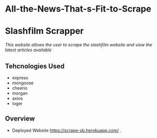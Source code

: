# All-the-News-That-s-Fit-to-Scrape
# Slashfilm Scrapper
###### This website allows the user to scrape the slashfilm website and view the latest articles available 

## Tehcnologies Used
  * express
  * mongoose
  * cheerio
  * morgan
  * axios
  * loger
  
 ## Overview
 

* Deployed Website https://scrape-sb.herokuapp.com/ .